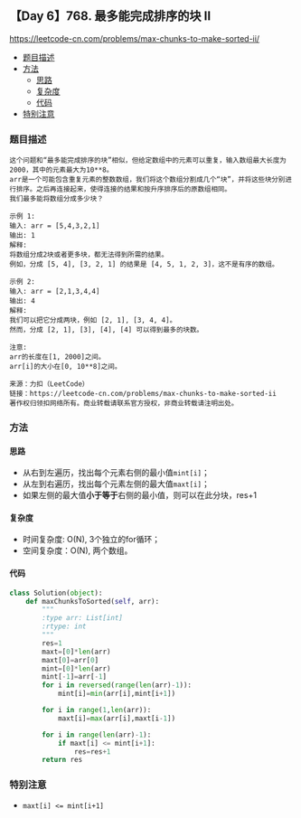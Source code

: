 ## 【Day 6】768. 最多能完成排序的块 II

https://leetcode-cn.com/problems/max-chunks-to-make-sorted-ii/

* [题目描述](https://github.com/ZhangNN2018/91alg/blob/main/Basic/array_stack_queue/%E3%80%90Day%205%E3%80%91232.%20%E7%94%A8%E6%A0%88%E5%AE%9E%E7%8E%B0%E9%98%9F%E5%88%97.md#%E9%A2%98%E7%9B%AE%E6%8F%8F%E8%BF%B0)
* [方法](https://github.com/ZhangNN2018/91alg/blob/main/Basic/array_stack_queue/%E3%80%90Day%205%E3%80%91232.%20%E7%94%A8%E6%A0%88%E5%AE%9E%E7%8E%B0%E9%98%9F%E5%88%97.md#%E6%96%B9%E6%B3%95)
     * [思路](https://github.com/ZhangNN2018/91alg/blob/main/Basic/array_stack_queue/%E3%80%90Day%205%E3%80%91232.%20%E7%94%A8%E6%A0%88%E5%AE%9E%E7%8E%B0%E9%98%9F%E5%88%97.md#%E6%80%9D%E8%B7%AF)
     * [复杂度](https://github.com/ZhangNN2018/91alg/blob/main/Basic/array_stack_queue/%E3%80%90Day%205%E3%80%91232.%20%E7%94%A8%E6%A0%88%E5%AE%9E%E7%8E%B0%E9%98%9F%E5%88%97.md#%E5%A4%8D%E6%9D%82%E5%BA%A6)
     * [代码](https://github.com/ZhangNN2018/91alg/blob/main/Basic/array_stack_queue/%E3%80%90Day%205%E3%80%91232.%20%E7%94%A8%E6%A0%88%E5%AE%9E%E7%8E%B0%E9%98%9F%E5%88%97.md#%E4%BB%A3%E7%A0%81)
* [特别注意](https://github.com/ZhangNN2018/91alg/blob/main/Basic/array_stack_queue/%E3%80%90Day%205%E3%80%91232.%20%E7%94%A8%E6%A0%88%E5%AE%9E%E7%8E%B0%E9%98%9F%E5%88%97.md#%E7%89%B9%E5%88%AB%E6%B3%A8%E6%84%8F)

### 题目描述
    这个问题和“最多能完成排序的块”相似，但给定数组中的元素可以重复，输入数组最大长度为2000，其中的元素最大为10**8。
    arr是一个可能包含重复元素的整数数组，我们将这个数组分割成几个“块”，并将这些块分别进行排序。之后再连接起来，使得连接的结果和按升序排序后的原数组相同。
    我们最多能将数组分成多少块？

    示例 1:
    输入: arr = [5,4,3,2,1]
    输出: 1
    解释:
    将数组分成2块或者更多块，都无法得到所需的结果。
    例如，分成 [5, 4], [3, 2, 1] 的结果是 [4, 5, 1, 2, 3]，这不是有序的数组。 
    
    示例 2:
    输入: arr = [2,1,3,4,4]
    输出: 4
    解释:
    我们可以把它分成两块，例如 [2, 1], [3, 4, 4]。
    然而，分成 [2, 1], [3], [4], [4] 可以得到最多的块数。 
    
    注意:
    arr的长度在[1, 2000]之间。
    arr[i]的大小在[0, 10**8]之间。

    来源：力扣（LeetCode）
    链接：https://leetcode-cn.com/problems/max-chunks-to-make-sorted-ii
    著作权归领扣网络所有。商业转载请联系官方授权，非商业转载请注明出处。
    
### 方法

#### 思路
* 从右到左遍历，找出每个元素右侧的最小值`mint[i]`；
* 从左到右遍历，找出每个元素左侧的最大值`maxt[i]`；
* 如果左侧的最大值**小于等于**右侧的最小值，则可以在此分块，res+1

#### 复杂度
* 时间复杂度: O(N), 3个独立的for循环；
* 空间复杂度：O(N), 两个数组。

#### 代码
```python
class Solution(object):
    def maxChunksToSorted(self, arr):
        """
        :type arr: List[int]
        :rtype: int
        """
        res=1
        maxt=[0]*len(arr)
        maxt[0]=arr[0]
        mint=[0]*len(arr)
        mint[-1]=arr[-1]
        for i in reversed(range(len(arr)-1)):
            mint[i]=min(arr[i],mint[i+1])

        for i in range(1,len(arr)):
            maxt[i]=max(arr[i],maxt[i-1])

        for i in range(len(arr)-1):
            if maxt[i] <= mint[i+1]:
                res=res+1
        return res
```

### 特别注意
* `maxt[i] <= mint[i+1]` 

